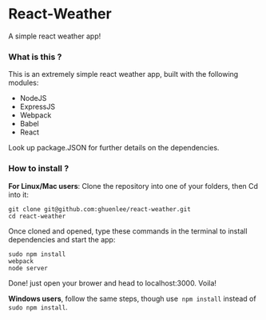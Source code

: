 # React-Weather
 A simple react weather app!
 
### What is this ?

This is an extremely simple react weather app, built with the following modules:

  - NodeJS
  - ExpressJS
  - Webpack
  - Babel
  - React

Look up package.JSON for further details on the dependencies.

### How to install ?
**For Linux/Mac users**:
Clone the repository into one of your folders, then Cd into it:
``` 
git clone git@github.com:ghuenlee/react-weather.git
cd react-weather
```
Once cloned and opened, type these commands in the terminal to install dependencies and start the app:
``` 
sudo npm install
webpack
node server
```
Done! just open your brower and head to localhost:3000. Voila!

**Windows users**, follow the same steps, though use  ``` npm install ``` instead of ``` sudo npm install ```.
